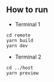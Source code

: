 ## How to run

- Terminal 1
```
cd remote
yarn build
yarn dev
```

- Terminal 2
```
cd ../host
yarn preview
```
